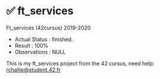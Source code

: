 # ✅ ft_services
Ft_services (42cursus) 2019-2020

- Actual Status : finished.
- Result        : 100%
- Observations : NULL

This is my ft_services project from the 42 cursus,
need help:
rchallie@student.42.fr

